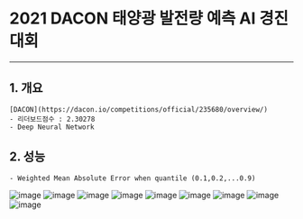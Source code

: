 # 2021 DACON 태양광 발전량 예측 AI 경진대회
---
## 1. 개요
    [DACON](https://dacon.io/competitions/official/235680/overview/)
    - 리더보드점수 : 2.30278
    - Deep Neural Network

## 2. 성능
    - Weighted Mean Absolute Error when quantile (0.1,0.2,...0.9)

 ![image](https://user-images.githubusercontent.com/64223259/105705979-4ede1180-5f54-11eb-8eeb-f183ff194fe1.png)
 ![image](https://user-images.githubusercontent.com/64223259/105706098-759c4800-5f54-11eb-916d-2827f5695763.png)
 ![image](https://user-images.githubusercontent.com/64223259/105706112-792fcf00-5f54-11eb-89f5-ca5b9493f790.png)
 ![image](https://user-images.githubusercontent.com/64223259/105706123-7cc35600-5f54-11eb-82e4-7eae6df371d4.png)
 ![image](https://user-images.githubusercontent.com/64223259/105706135-80ef7380-5f54-11eb-8e34-4f8fc741efba.png)
 ![image](https://user-images.githubusercontent.com/64223259/105706143-8482fa80-5f54-11eb-8a8d-bfb90c527d78.png)
 ![image](https://user-images.githubusercontent.com/64223259/105706154-88168180-5f54-11eb-81c1-2c877390d398.png)
 ![image](https://user-images.githubusercontent.com/64223259/105706167-8baa0880-5f54-11eb-8832-766583b10459.png)
 ![image](https://user-images.githubusercontent.com/64223259/105706173-8ea4f900-5f54-11eb-9c48-c20e079fc146.png)


